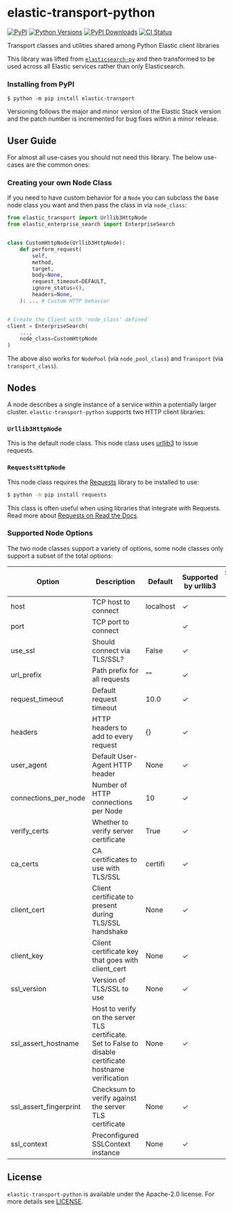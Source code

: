 # elastic-transport-python

[![PyPI](https://img.shields.io/pypi/v/elastic-transport)](https://pypi.org/elastic-transport)
[![Python Versions](https://img.shields.io/pypi/pyversions/elastic-transport)](https://pypi.org/elastic-transport)
[![PyPI Downloads](https://pepy.tech/badge/elastic-transport)](https://pepy.tech/project/elastic-transport)
[![CI Status](https://img.shields.io/github/workflow/status/elastic/elastic-transport-python/CI/main)](https://github.com/elastic/elastic-transport-python/actions)

Transport classes and utilities shared among Python Elastic client libraries

This library was lifted from [`elasticsearch-py`](https://github.com/elastic/elasticsearch-py)
and then transformed to be used across all Elastic services
rather than only Elasticsearch.

### Installing from PyPI

```
$ python -m pip install elastic-transport
```

Versioning follows the major and minor version of the Elastic Stack version and
the patch number is incremented for bug fixes within a minor release.

## User Guide

For almost all use-cases you should not need this library.
The below use-cases are the common ones:

### Creating your own Node Class

If you need to have custom behavior for a `Node` you can subclass the
base node class you want and then pass the class in via `node_class`:

```python
from elastic_transport import Urllib3HttpNode
from elastic_enterprise_search import EnterpriseSearch


class CustomHttpNode(Urllib3HttpNode):
    def perform_request(
        self,
        method,
        target,
        body=None,
        request_timeout=DEFAULT,
        ignore_status=(),
        headers=None,
    ): ... # Custom HTTP behavior


# Create the Client with 'node_class' defined
client = EnterpriseSearch(
    ...,
    node_class=CustomHttpNode
)
```

The above also works for `NodePool` (via `node_pool_class`) and `Transport` (via `transport_class`).

## Nodes

A node describes a single instance of a service within a potentially larger cluster.
`elastic-transport-python` supports two HTTP client libraries:

### `Urllib3HttpNode`

This is the default node class. This node class uses [urllib3](https://urllib3.readthedocs.io)
to issue requests.

### `RequestsHttpNode`

This node class requires the [Requests](https://github.com/psf/requests)
library to be installed to use:
 
```bash
$ python -m pip install requests
```

This class is often useful when using libraries that integrate with Requests.
Read more about [Requests on Read the Docs](https://requests.readthedocs.io).

### Supported Node Options

The two node classes support a variety of options, some node classes
only support a subset of the total options:

| Option                 | Description                                                                                             | Default   | Supported by urllib3 | Supported by requests |
|------------------------|---------------------------------------------------------------------------------------------------------|-----------|----------------------|-----------------------|
| host                   | TCP host to connect                                                                                     | localhost | ✓                    | ✓                     |
| port                   | TCP port to connect                                                                                     |           | ✓                    | ✓                     |
| use_ssl                | Should connect via TLS/SSL?                                                                             | False     | ✓                    | ✓                     |
| url_prefix             | Path prefix for all requests                                                                            | ""        | ✓                    | ✓                     |
| request_timeout        | Default request timeout                                                                                 | 10.0      | ✓                    | ✓                     |
| headers                | HTTP headers to add to every request                                                                    | {}        | ✓                    | ✓                     |
| user_agent             | Default User-Agent HTTP header                                                                          | None      | ✓                    | ✓                     |
| connections_per_node   | Number of HTTP connections per Node                                                                     | 10        | ✓                    |                       |
| verify_certs           | Whether to verify server certificate                                                                    | True      | ✓                    | ✓                     |
| ca_certs               | CA certificates to use with TLS/SSL                                                                     | certifi   | ✓                    | ✓                     |
| client_cert            | Client certificate to present during TLS/SSL handshake                                                  | None      | ✓                    | ✓                     |
| client_key             | Client certificate key that goes with client_cert                                                       | None      | ✓                    | ✓                     |
| ssl_version            | Version of TLS/SSL to use                                                                               | None      | ✓                    |                       |
| ssl_assert_hostname    | Host to verify on the server TLS certificate. Set to False to disable certificate hostname verification | None      | ✓                    |                       |
| ssl_assert_fingerprint | Checksum to verify against the server TLS certificate                                                   | None      | ✓                    |                       |
| ssl_context            | Preconfigured SSLContext instance                                                                       | None      | ✓                    |                       |

## License

`elastic-transport-python` is available under the Apache-2.0 license.
For more details see [LICENSE](https://github.com/elastic/elastic-transport-python/blob/main/LICENSE).
